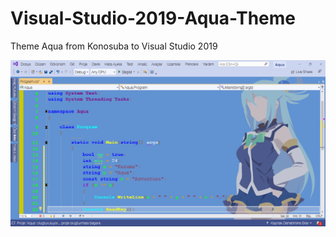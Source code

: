 # Visual-Studio-2019-Aqua-Theme
Theme Aqua from Konosuba to Visual Studio 2019
<p align="center">
  <a href="#">
    <img src="SS.PNG">
  </a>
</p>
